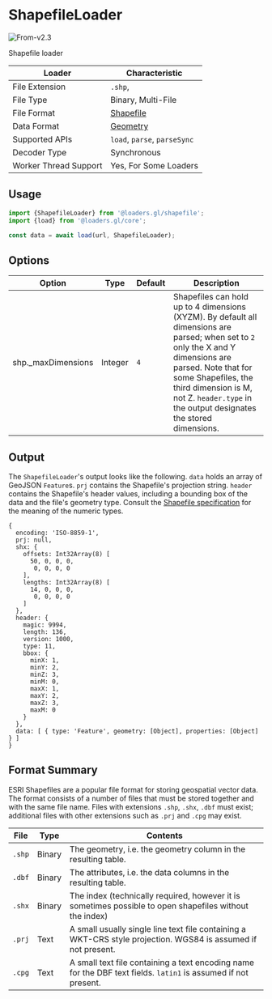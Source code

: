 # ShapefileLoader

<p class="badges">
  <img src="https://img.shields.io/badge/From-v2.3-blue.svg?style=flat-square" alt="From-v2.3" />
</p>

Shapefile loader

| Loader                | Characteristic                                                           |
| --------------------- | ------------------------------------------------------------------------ |
| File Extension        | `.shp`,                                                                  |
| File Type             | Binary, Multi-File                                                       |
| File Format           | [Shapefile](https://www.esri.com/library/whitepapers/pdfs/shapefile.pdf) |
| Data Format           | [Geometry](/docs/specifications/category-gis)                            |
| Supported APIs        | `load`, `parse`, `parseSync`                                             |
| Decoder Type          | Synchronous                                                              |
| Worker Thread Support | Yes, For Some Loaders                                                    |

## Usage

```js
import {ShapefileLoader} from '@loaders.gl/shapefile';
import {load} from '@loaders.gl/core';

const data = await load(url, ShapefileLoader);
```

## Options

| Option              | Type    | Default | Description                                                                                                                                                                                                                                                                |
| ------------------- | ------- | ------- | -------------------------------------------------------------------------------------------------------------------------------------------------------------------------------------------------------------------------------------------------------------------------- |
| shp.\_maxDimensions | Integer | `4`     | Shapefiles can hold up to 4 dimensions (XYZM). By default all dimensions are parsed; when set to `2` only the X and Y dimensions are parsed. Note that for some Shapefiles, the third dimension is M, not Z. `header.type` in the output designates the stored dimensions. |

## Output

The `ShapefileLoader`'s output looks like the following. `data` holds an array
of GeoJSON `Feature`s. `prj` contains the Shapefile's projection string.
`header` contains the Shapefile's header values, including a bounding box of the
data and the file's geometry type. Consult the [Shapefile
specification][shapefile_spec] for the meaning of the numeric types.

[shapefile_spec]: https://www.esri.com/library/whitepapers/pdfs/shapefile.pdf#page=8

```
{
  encoding: 'ISO-8859-1',
  prj: null,
  shx: {
    offsets: Int32Array(8) [
      50, 0, 0, 0,
       0, 0, 0, 0
    ],
    lengths: Int32Array(8) [
      14, 0, 0, 0,
       0, 0, 0, 0
    ]
  },
  header: {
    magic: 9994,
    length: 136,
    version: 1000,
    type: 11,
    bbox: {
      minX: 1,
      minY: 2,
      minZ: 3,
      minM: 0,
      maxX: 1,
      maxY: 2,
      maxZ: 3,
      maxM: 0
    }
  },
  data: [ { type: 'Feature', geometry: [Object], properties: [Object] } ]
}
```

## Format Summary

ESRI Shapefiles are a popular file format for storing geospatial vector data.
The format consists of a number of files that must be stored together and with
the same file name. Files with extensions `.shp`, `.shx`, `.dbf` must exist;
additional files with other extensions such as `.prj` and `.cpg` may exist.

| File   | Type   | Contents                                                                                                       |
| ------ | ------ | -------------------------------------------------------------------------------------------------------------- |
| `.shp` | Binary | The geometry, i.e. the geometry column in the resulting table.                                                 |
| `.dbf` | Binary | The attributes, i.e. the data columns in the resulting table.                                                  |
| `.shx` | Binary | The index (technically required, however it is sometimes possible to open shapefiles without the index)        |
| `.prj` | Text   | A small usually single line text file containing a WKT-CRS style projection. WGS84 is assumed if not present.  |
| `.cpg` | Text   | A small text file containing a text encoding name for the DBF text fields. `latin1` is assumed if not present. |
